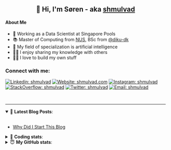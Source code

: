 <h2 align="center">
	👋 Hi, I'm Søren - aka <a href="https://shmulvad.com">shmulvad</a>
</h2>

#### About Me
- 🤖 Working as a Data Scientist at Singapore Pools
- 📚 Master of Computing from [NUS], BSc from [@diku-dk]
- 🧠 My field of specialization is artificial intelligence
- 👨‍🏫 I enjoy sharing my knowledge with others
- 👨‍💻 I love to build my own stuff

### Connect with me:

[![Linkedin: shmulvad](https://img.shields.io/badge/shmulvad-blue?style=flat&logo=Linkedin&logoColor=white)][linkedin]
[![Website: shmulvad.com](https://img.shields.io/badge/shmulvad.com-47CCCC?&style=flat&logo=Google-Chrome&logoColor=white)][website]
[![Instagram: shmulvad](https://img.shields.io/badge/-@shmulvad-purple?style=flat&logo=Instagram&logoColor=white)][instagram]
[![StackOverflow: shmulvad](https://img.shields.io/badge/shmulvad-FE7A16?style=flat&logo=stack-overflow&logoColor=white)][stackOverflow]
[![Twitter: shmulvad](https://img.shields.io/badge/@shmulvad-1ca0f1?style=flat&logo=twitter&logoColor=white)][twitter]
[![Email: shmulvad](https://img.shields.io/badge/shmulvad-D14836?style=flat&logo=gmail&logoColor=white)][mail]

<br />

---

<details open>
 <summary>📕 <b>Latest Blog Posts</b>: </summary>

<br>

<!-- BLOG-POST-LIST:START -->
- [Why Did I Start This Blog](https://shmulvad.com/blog/why-did-start-this-blog)
<!-- BLOG-POST-LIST:END -->

</details>

<!-- --- -->

<details>
 <summary>🤖 <b>Coding stats</b>: </summary>

<br>

NOTE: Doesn't track coding at work or work done in environments such as Jupyter Notebooks.

<!--START_SECTION:waka-->
![Code Time](http://img.shields.io/badge/Code%20Time-2%2C187%20hrs%2012%20mins-blue)

**I'm a Night 🦉** 

```text
🌞 Morning                475 commits         ██░░░░░░░░░░░░░░░░░░░░░░░   08.97 % 
🌆 Daytime                1388 commits        ███████░░░░░░░░░░░░░░░░░░   26.22 % 
🌃 Evening                2203 commits        ██████████░░░░░░░░░░░░░░░   41.61 % 
🌙 Night                  1228 commits        ██████░░░░░░░░░░░░░░░░░░░   23.20 % 
```


📊 **This Week I Spent My Time On** 

```text
💬 Programming Languages: 
Python                   13 hrs 38 mins      ████████████████████░░░░░   79.53 % 
TypeScript               1 hr 5 mins         ██░░░░░░░░░░░░░░░░░░░░░░░   06.35 % 
SCSS                     43 mins             █░░░░░░░░░░░░░░░░░░░░░░░░   04.24 % 
Other                    36 mins             █░░░░░░░░░░░░░░░░░░░░░░░░   03.57 % 
Text                     32 mins             █░░░░░░░░░░░░░░░░░░░░░░░░   03.11 % 

🔥 Editors: 
VS Code                  16 hrs              ███████████████████████░░   93.35 % 
Zsh                      36 mins             █░░░░░░░░░░░░░░░░░░░░░░░░   03.57 % 
Sublime Text             31 mins             █░░░░░░░░░░░░░░░░░░░░░░░░   03.08 % 

🐱‍💻 Projects: 
company-scrapers         12 hrs 48 mins      ███████████████████░░░░░░   74.73 % 
sppl-chatbot             2 hrs 6 mins        ███░░░░░░░░░░░░░░░░░░░░░░   12.33 % 
overvaagning-admin       1 hr 14 mins        ██░░░░░░░░░░░░░░░░░░░░░░░   07.23 % 
Unknown Project          31 mins             █░░░░░░░░░░░░░░░░░░░░░░░░   03.08 % 
hit-locator              27 mins             █░░░░░░░░░░░░░░░░░░░░░░░░   02.64 % 
```


 Last Updated on 10/10/2023 18:41:02 UTC
<!--END_SECTION:waka-->

</details>

<!-- --- -->

<details>
 <summary>😇 <b>My GitHub stats</b>: </summary>

<br>

<img align="left" alt="shmulvad's Github Stats" src="https://github-readme-stats.vercel.app/api?username=shmulvad&show_icons=true&hide_border=true" />

</details>



[website]: https://shmulvad.com
[twitter]: https://twitter.com/shmulvad
[linkedin]: https://linkedin.com/in/shmulvad
[instagram]: https://instagram.com/shmulvad
[stackOverflow]: https://stackoverflow.com/users/9248793/shmulvad
[mail]: mailto:shmulvad@gmail.com
[@diku-dk]: https://github.com/diku-dk
[github]: https://github.com/shmulvad
[NUS]: https://www.nus.edu.sg